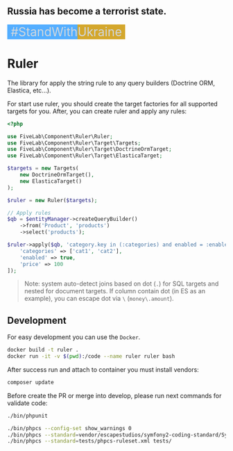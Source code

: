 ## Russia has become a terrorist state.

<div style="font-size: 2em; color: #d0d7de;">
    <span style="background-color: #54aeff">&nbsp;#StandWith</span><span style="background-color: #d4a72c">Ukraine&nbsp;</span>
</div>

Ruler
=====

The library for apply the string rule to any query builders (Doctrine ORM, Elastica, etc...).

For start use ruler, you should create the target factories for all supported targets for you.
After, you can create ruler and apply any rules:

```php
<?php

use FiveLab\Component\Ruler\Ruler;
use FiveLab\Component\Ruler\Target\Targets;
use FiveLab\Component\Ruler\Target\DoctrineOrmTarget;
use FiveLab\Component\Ruler\Target\ElasticaTarget;

$targets = new Targets(
    new DoctrineOrmTarget(),
    new ElasticaTarget() 
);

$ruler = new Ruler($targets);

// Apply rules
$qb = $entityManager->createQueryBuilder()
    ->from('Product', 'products')
    ->select('products');

$ruler->apply($qb, 'category.key in (:categories) and enabled = :enabled and price > :price', [
    'categories' => ['cat1', 'cat2'], 
    'enabled' => true,
    'price' => 100
]);
```

> Note: system auto-detect joins based on dot (`.`) for SQL targets and nested for document targets.
> If column contain dot (in ES as an example), you can escape dot via `\` (`money\.amount`).

Development
-----------

For easy development you can use the `Docker`.

```bash
docker build -t ruler .
docker run -it -v $(pwd):/code --name ruler ruler bash

```

After success run and attach to container you must install vendors:

```bash
composer update
```

Before create the PR or merge into develop, please run next commands for validate code:

```bash
./bin/phpunit

./bin/phpcs --config-set show_warnings 0
./bin/phpcs --standard=vendor/escapestudios/symfony2-coding-standard/Symfony/ src/
./bin/phpcs --standard=tests/phpcs-ruleset.xml tests/

```
